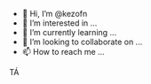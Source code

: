 - 👋 Hi, I’m @kezofn
- 👀 I’m interested in ...
- 🌱 I’m currently learning ...
- 💞️ I’m looking to collaborate on ...
- 📫 How to reach me ...

<!---
kezofn/kezofn is a ✨ special ✨ repository because its `README.md` (this file) appears on your GitHub profile.
You can click the Preview link to take a look at your changes.
--->
TÁ
